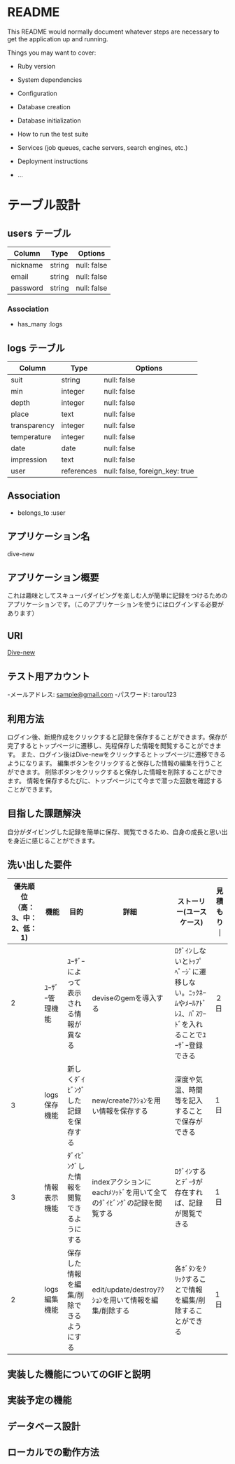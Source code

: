 # README

This README would normally document whatever steps are necessary to get the
application up and running.

Things you may want to cover:

* Ruby version

* System dependencies

* Configuration

* Database creation

* Database initialization

* How to run the test suite

* Services (job queues, cache servers, search engines, etc.)

* Deployment instructions

* ...

# テーブル設計

## users テーブル

| Column   | Type   | Options     |
| -------- | ------ | ----------- |
| nickname | string | null: false |
| email    | string | null: false |
| password | string | null: false |

### Association
- has_many :logs

## logs テーブル

| Column       | Type       | Options                        |
| ------------ | ---------- | ------------------------------ |
| suit         | string     | null: false                    |
| min          | integer    | null: false                    |
| depth        | integer    | null: false                    |
| place        | text       | null: false                    |
| transparency | integer    | null: false                    |
| temperature  | integer    | null: false                    |
| date         | date       | null: false                    |
| impression   | text       | null: false                    |
| user         | references | null: false, foreign_key: true |

## Association
- belongs_to :user


 ## アプリケーション名
  dive-new
## アプリケーション概要
  これは趣味としてスキューバダイビングを楽しむ人が簡単に記録をつけるためのアプリケーションです。（このアプリケーションを使うにはログインする必要があります）
## URl
  [Dive-new](https://dive-new.herokuapp.com/)
## テスト用アカウント
-メールアドレス: sample@gmail.com
-パスワード:    tarou123
 ## 利用方法
  ログイン後、新規作成をクリックすると記録を保存することができます。保存が完了するとトップページに遷移し、先程保存した情報を閲覧することができます。
  また、ログイン後はDive-newをクリックするとトップページに遷移できるようになります。
  編集ボタンをクリックすると保存した情報の編集を行うことができます。
  削除ボタンをクリックすると保存した情報を削除することができます。
  情報を保存するたびに、トップページにて今まで潜った回数を確認することができます。
 ## 目指した課題解決
  自分がダイビングした記録を簡単に保存、閲覧できるため、自身の成長と思い出を身近に感じることができます。
 ## 洗い出した要件
|優先順位（高：3、中：2、低：1)|機能	          |目的	                   |詳細	               |ストーリー(ユースケース)	            |見積もり   ｜
|-------------------------|----------------|------------------------|--------------------|----------------------------------|----------|
|2|ﾕｰｻﾞｰ管理機能|ﾕｰｻﾞｰによって表示される情報が異なる|deviseのgemを導入する|ﾛｸﾞｲﾝしないとﾄｯﾌﾟﾍﾟｰｼﾞに遷移しない。ﾆｯｸﾈｰﾑやﾒｰﾙｱﾄﾞﾚｽ、ﾊﾟｽﾜｰﾄﾞを入れることでﾕｰｻﾞｰ登録できる|２日|
|3|logs保存機能|新しくﾀﾞｲﾋﾞﾝｸﾞした記録を保存する|new/createｱｸｼｮﾝを用い情報を保存する|深度や気温、時間等を記入することで保存ができる|1日|
|3|情報表示機能|ﾀﾞｲﾋﾞﾝｸﾞした情報を閲覧できるようにする|indexアクションにeachﾒｿｯﾄﾞを用いて全てのﾀﾞｲﾋﾞﾝｸﾞの記録を閲覧する|ﾛｸﾞｲﾝするとﾃﾞｰﾀが存在すれば、記録が閲覧できる|1日|
|2|logs編集機能|保存した情報を編集/削除できるようにする|edit/update/destroyｱｸｼｮﾝを用いて情報を編集/削除する|各ﾎﾞﾀﾝをｸﾘｯｸすることで情報を編集/削除することができる|1日|
 ## 実装した機能についてのGIFと説明

 ## 実装予定の機能

 ## データベース設計

 ## ローカルでの動作方法
